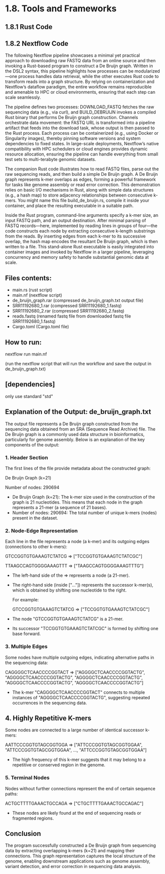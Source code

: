 # 1.8. Tools and Frameworks

## 1.8.1 Rust Code
## 1.8.2 Nextflow Code

The following Nextflow pipeline showcases a minimal yet practical approach to downloading raw FASTQ data from an online source and then invoking a Rust-based program to construct a De Bruijn graph. Written in the DSL2 syntax, this pipeline highlights how processes can be modularized—one process handles data retrieval, while the other executes Rust code to transform reads into a graph structure. By relying on containerization and Nextflow’s dataflow paradigm, the entire workflow remains reproducible and amenable to HPC or cloud environments, ensuring that each step can scale seamlessly.

The pipeline defines two processes: DOWNLOAD_FASTQ fetches the raw sequencing data (e.g., via curl), and BUILD_DEBRUIJN invokes a compiled Rust binary that performs De Bruijn graph construction. Channels orchestrate data movement: the FASTQ URL is transformed into a pipeline artifact that feeds into the download task, whose output is then passed to the Rust process. Each process can be containerized (e.g., using Docker or Singularity images), thereby pinning software versions and system dependencies to fixed states. In large-scale deployments, Nextflow’s native compatibility with HPC schedulers or cloud engines provides dynamic resource allocation, ensuring the pipeline can handle everything from small test sets to multi-terabyte genomic datasets.

The companion Rust code illustrates how to read FASTQ files, parse out the raw sequencing reads, and then build a simple De Bruijn graph. A De Bruijn graph represents k-mer overlaps as edges, forming a powerful framework for tasks like genome assembly or read error correction. This demonstration relies on basic I/O mechanisms in Rust, along with simple data structures (e.g., a hash map) to store adjacency relationships between consecutive k-mers. You might name this file build_de_bruijn.rs, compile it inside your container, and place the resulting executable in a suitable path.

Inside the Rust program, command-line arguments specify a k-mer size, an input FASTQ path, and an output destination. After minimal parsing of FASTQ records—here, implemented by reading lines in groups of four—the code constructs each node by extracting consecutive k-length substrings from the reads. By inserting edges from each k-mer to its successive overlap, the hash map encodes the resultant De Bruijn graph, which is then written to a file. This stand-alone Rust executable is easily integrated into container images and invoked by Nextflow in a larger pipeline, leveraging concurrency and memory safety to handle substantial genomic data at scale.

## Files contents:
* main.rs (rust script)
* main.nf (nextflow script)
* de_bruijn_graph.rar (compressed de_bruijn_graph.txt output file)
* SRR11192680_1.rar (compressed SRR11192680_1.fastq)
* SRR11192680_2.rar (compressed SRR11192680_2.fastq)
* reads.fastq (renamed fastq file from downloaded fastq file SRR11192680_1.fastq)
* Cargo.toml (Cargo.toml file)

## How to run:

nextflow run main.nf 

(run the nextflow script that will run the workflow and save the output in de_bruijn_graph.txt)
  
## [dependencies]

only use standard "std"

## Explanation of the Output: de_bruijn_graph.txt

The output file represents a De Bruijn graph constructed from the sequencing data obtained from an SRA (Sequence Read Archive) file. The De Bruijn graph is a commonly used data structure in bioinformatics, particularly for genome assembly. Below is an explanation of the key components of the output:

### 1. Header Section

The first lines of the file provide metadata about the constructed graph:

De Bruijn Graph (k=21)

Number of nodes: 290694

* De Bruijn Graph (k=21): The k-mer size used in the construction of the graph is 21 nucleotides. This means that each node in the graph represents a 21-mer (a sequence of 21 bases).
* Number of nodes: 290694: The total number of unique k-mers (nodes) present in the dataset.

### 2. Node-Edge Representation

Each line in the file represents a node (a k-mer) and its outgoing edges (connections to other k-mers):

  GTCCGGTGTGAAAGTCTATCG => ["TCCGGTGTGAAAGTCTATCGC"]

  TTAAGCCAGTGGGGAAAGTTT => ["TAAGCCAGTGGGGAAAGTTTG"]

* The left-hand side of the => represents a node (a 21-mer).
* The right-hand side (inside ["..."]) represents the successor k-mer(s), which is obtained by shifting one nucleotide to the right.

  For example:

  GTCCGGTGTGAAAGTCTATCG => ["TCCGGTGTGAAAGTCTATCGC"]
  
* The node "GTCCGGTGTGAAAGTCTATCG" is a 21-mer.
* Its successor "TCCGGTGTGAAAGTCTATCGC" is formed by shifting one base forward.
  
### 3. Multiple Edges

Some nodes have multiple outgoing edges, indicating alternative paths in the sequencing data:

  CAGGGGCTCAACCCCGGTACT => ["AGGGGCTCAACCCCGGTACTG", "AGGGGCTCAACCCCGGTACTG", "AGGGGCTCAACCCCGGTACTG",     "AGGGGCTCAACCCCGGTACTG", "AGGGGCTCAACCCCGGTACTG"]
  
* The k-mer "CAGGGGCTCAACCCCGGTACT" connects to multiple instances of "AGGGGCTCAACCCCGGTACTG", suggesting repeated occurrences in the sequencing data.
  
## 4. Highly Repetitive K-mers

Some nodes are connected to a large number of identical successor k-mers:


  AATTCCCGGTGTAGCGGTGGA => ["ATTCCCGGTGTAGCGGTGGAA", "ATTCCCGGTGTAGCGGTGGAA", ..., "ATTCCCGGTGTAGCGGTGGAA"]

* The high frequency of this k-mer suggests that it may belong to a repetitive or conserved region in the genome.
  
### 5. Terminal Nodes

Nodes without further connections represent the end of certain sequence paths:

  ACTGCTTTTGAAACTGCCAGA => ["CTGCTTTTGAAACTGCCAGAC"]

* These nodes are likely found at the end of sequencing reads or fragmented regions.

## Conclusion

The program successfully constructed a De Bruijn graph from sequencing data by extracting overlapping k-mers (k=21) and mapping their connections. This graph representation captures the local structure of the genome, enabling downstream applications such as genome assembly, variant detection, and error correction in sequencing data analysis.

